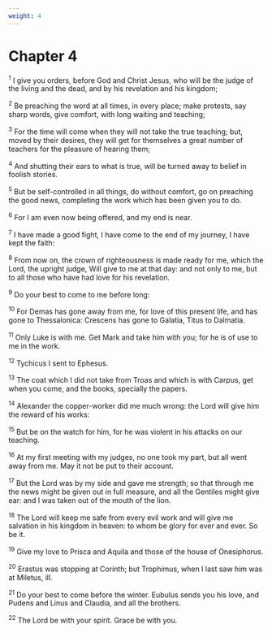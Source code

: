 ```yaml
---
weight: 4
---
```


# Chapter 4

<sup>1</sup> I give you orders, before God and Christ Jesus, who will be the judge of the living and the dead, and by his revelation and his kingdom; 

<sup>2</sup> Be preaching the word at all times, in every place; make protests, say sharp words, give comfort, with long waiting and teaching; 

<sup>3</sup> For the time will come when they will not take the true teaching; but, moved by their desires, they will get for themselves a great number of teachers for the pleasure of hearing them; 

<sup>4</sup> And shutting their ears to what is true, will be turned away to belief in foolish stories. 

<sup>5</sup> But be self-controlled in all things, do without comfort, go on preaching the good news, completing the work which has been given you to do. 

<sup>6</sup> For I am even now being offered, and my end is near. 

<sup>7</sup> I have made a good fight, I have come to the end of my journey, I have kept the faith: 

<sup>8</sup> From now on, the crown of righteousness is made ready for me, which the Lord, the upright judge, Will give to me at that day: and not only to me, but to all those who have had love for his revelation. 

<sup>9</sup> Do your best to come to me before long: 

<sup>10</sup> For Demas has gone away from me, for love of this present life, and has gone to Thessalonica: Crescens has gone to Galatia, Titus to Dalmatia. 

<sup>11</sup> Only Luke is with me. Get Mark and take him with you; for he is of use to me in the work. 

<sup>12</sup> Tychicus I sent to Ephesus. 

<sup>13</sup> The coat which I did not take from Troas and which is with Carpus, get when you come, and the books, specially the papers. 

<sup>14</sup> Alexander the copper-worker did me much wrong: the Lord will give him the reward of his works: 

<sup>15</sup> But be on the watch for him, for he was violent in his attacks on our teaching. 

<sup>16</sup> At my first meeting with my judges, no one took my part, but all went away from me. May it not be put to their account. 

<sup>17</sup> But the Lord was by my side and gave me strength; so that through me the news might be given out in full measure, and all the Gentiles might give ear: and I was taken out of the mouth of the lion. 

<sup>18</sup> The Lord will keep me safe from every evil work and will give me salvation in his kingdom in heaven: to whom be glory for ever and ever. So be it. 

<sup>19</sup> Give my love to Prisca and Aquila and those of the house of Onesiphorus. 

<sup>20</sup> Erastus was stopping at Corinth; but Trophimus, when I last saw him was at Miletus, ill. 

<sup>21</sup> Do your best to come before the winter. Eubulus sends you his love, and Pudens and Linus and Claudia, and all the brothers. 

<sup>22</sup> The Lord be with your spirit. Grace be with you. 

